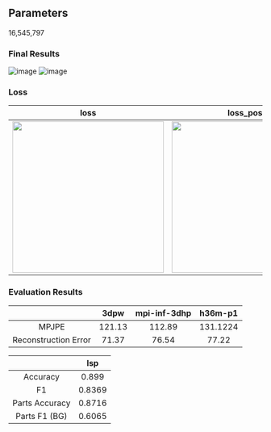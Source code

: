 ## Parameters

16,545,797

### Final Results
![image](https://user-images.githubusercontent.com/42258047/126870906-aac61228-5487-4cee-bb26-ebffdbede91f.png)
![image](https://user-images.githubusercontent.com/42258047/126870947-259cecf1-2b20-47f1-a6c3-677923d03e65.png)

### Loss
| loss | loss_pose | loss_betas | loss_keypoints | loss_shape |
|:---:|:---:|:---:|:---:|:---:|
|<img src="https://user-images.githubusercontent.com/42258047/126870107-ab7acda3-2505-43d3-b029-c6cf5a65a286.png" width="300"> | <img src="https://user-images.githubusercontent.com/42258047/126870133-b5afb29d-9d13-4af7-92ea-72758369802f.png" width="300"> | <img src="https://user-images.githubusercontent.com/42258047/126870124-7056e062-819f-4b5b-80ef-1d5bc1e5a913.png" width="300"> | <img src="https://user-images.githubusercontent.com/42258047/126870113-313d1c15-6a62-4007-a39c-b1a036c75178.png" width="300"> | <img src="https://user-images.githubusercontent.com/42258047/126870148-94dbfcb9-8dff-4c9c-a47e-63b321a43ba8.png" width="300">| 


### Evaluation Results

|  | 3dpw | mpi-inf-3dhp | h36m-p1 |
|:--:|:--:|:--:|:--:|
| MPJPE | 121.13 | 112.89 | 131.1224 |
| Reconstruction Error | 71.37 | 76.54 | 77.22 |


| | lsp | 
|:--:|:--:|
| Accuracy | 0.899 |
| F1 | 0.8369 |
| Parts Accuracy | 0.8716 |
| Parts F1 (BG) | 0.6065 | 


